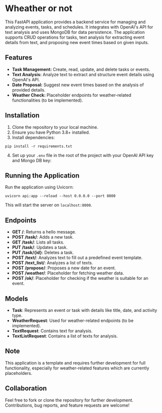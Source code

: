 # Wheather or not

This FastAPI application provides a backend service for managing and analyzing events, tasks, and schedules. It integrates with OpenAI's API for text analysis and uses MongoDB for data persistence. The application supports CRUD operations for tasks, text analysis for extracting event details from text, and proposing new event times based on given inputs.

## Features

- **Task Management:** Create, read, update, and delete tasks or events.
- **Text Analysis:** Analyze text to extract and structure event details using OpenAI's API.
- **Date Proposal:** Suggest new event times based on the analysis of provided details.
- **Weather Check:** Placeholder endpoints for weather-related functionalities (to be implemented).

## Installation

1. Clone the repository to your local machine.
2. Ensure you have Python 3.8+ installed.
3. Install dependencies:

```
pip install -r requirements.txt
```

4. Set up your `.env` file in the root of the project with your OpenAI API key and Mongo DB key:

## Running the Application

Run the application using Uvicorn:

```
uvicorn api:app --reload --host 0.0.0.0 --port 8000
```

This will start the server on `localhost:8000`.

## Endpoints

- **GET /**: Returns a hello message.
- **POST /task/**: Adds a new task.
- **GET /task/**: Lists all tasks.
- **PUT /task/**: Updates a task.
- **PUT /task/{id}**: Deletes a task.
- **POST /text/**: Analyzes text to fill out a predefined event template.
- **POST /text_list/**: Analyzes a list of texts.
- **POST /propose/**: Proposes a new date for an event.
- **POST /weather/**: Placeholder for fetching weather data.
- **POST /ok/**: Placeholder for checking if the weather is suitable for an event.

## Models

- **Task**: Represents an event or task with details like title, date, and activity type.
- **WeatherRequest**: Used for weather-related endpoints (to be implemented).
- **TextRequest**: Contains text for analysis.
- **TextListRequest**: Contains a list of texts for analysis.

## Note

This application is a template and requires further development for full functionality, especially for weather-related features which are currently placeholders.

## Collaboration

Feel free to fork or clone the repository for further development. Contributions, bug reports, and feature requests are welcome!